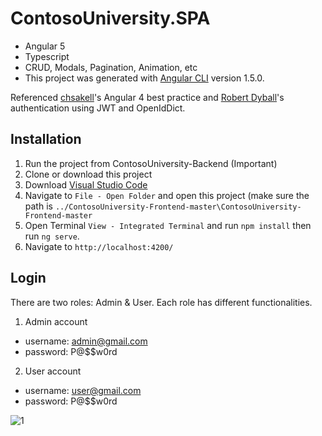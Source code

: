 # ContosoUniversity.SPA

- Angular 5 
- Typescript
- CRUD, Modals, Pagination, Animation, etc
- This project was generated with [Angular CLI](https://github.com/angular/angular-cli) version 1.5.0.

Referenced [chsakell](https://chsakell.com/2016/06/27/angular-2-crud-modals-animations-pagination-datetimepicker/)'s Angular 4 best practice and [Robert Dyball](https://www.codeproject.com/Articles/1172349/SPA-using-ASP-Net-Core-plus-Angular-part4)'s authentication using JWT and OpenIdDict. 

## Installation

1. Run the project from ContosoUniversity-Backend (Important)
2. Clone or download this project
3. Download [Visual Studio Code](https://code.visualstudio.com/) 
4. Navigate to `File - Open Folder` and open this project (make sure the path is `../ContosoUniversity-Frontend-master\ContosoUniversity-Frontend-master`
5. Open Terminal `View - Integrated Terminal` and run `npm install` then run `ng serve`. 
6. Navigate to `http://localhost:4200/`

## Login

There are two roles: Admin & User. Each role has different functionalities. 

1. Admin account
- username: admin@gmail.com
- password: P@$$w0rd

2. User account
- username: user@gmail.com
- password: P@$$w0rd


![1](https://user-images.githubusercontent.com/7738916/34308632-1793f0cc-e703-11e7-9732-fb2a2c156ada.png)
